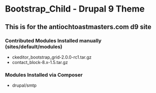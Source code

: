 # Bootstrap_Child - Drupal 9 Theme
## This is for the antiochtoastmasters.com d9 site

### Contributed Modules Installed manually (sites/default/modules)
 - ckeditor_bootstrap_grid-2.0.0-rc1.tar.gz
 - contact_block-8.x-1.5.tar.gz

### Modules Installed via Composer
 - drupal/smtp
